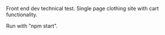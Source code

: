 Front end dev technical test. Single page clothing site with cart functionality.

Run with "npm start".
